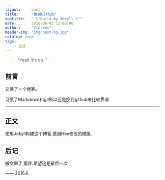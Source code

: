 ```yaml
---
layout:     post
title:      "换到Github"
subtitle:   " \"build by Jekyll \""
date:       2016-06-02 12:00:00
author:     "Vincent"
header-img: "img/post-bg.jpg"
catalog: true
tags:
    - 生活
---
```


> “Yeah It's on. ”


## 前言

又换了一个博客。


习惯了Markdown和git所以还是换到github来比较靠谱


---

## 正文

使用Jekyll构建这个博客,感谢Hex修改的模版.

## 后记

搬文章了,蛋疼.希望这是最后一次

—— 2016.6



